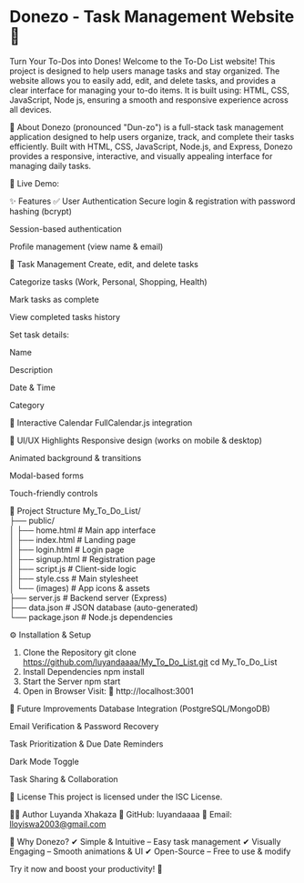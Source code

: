   # Donezo - Task Management Website 🚀
Turn Your To-Dos into Dones!
Welcome to the To-Do List website! This project is designed to help users manage tasks and stay organized. The website allows you to easily add, edit, and delete tasks, and provides a clear interface for managing your to-do items. It is built using: HTML, CSS, JavaScript, Node js, ensuring a smooth and responsive experience across all devices.


📌 About
Donezo (pronounced "Dun-zo") is a full-stack task management application designed to help users organize, track, and complete their tasks efficiently. Built with HTML, CSS, JavaScript, Node.js, and Express, Donezo provides a responsive, interactive, and visually appealing interface for managing daily tasks.

🔹 Live Demo: 

✨ Features
✅ User Authentication
Secure login & registration with password hashing (bcrypt)

Session-based authentication

Profile management (view name & email)

📝 Task Management
Create, edit, and delete tasks

Categorize tasks (Work, Personal, Shopping, Health)

Mark tasks as complete

View completed tasks history

Set task details:

Name

Description

Date & Time

Category

📅 Interactive Calendar
FullCalendar.js integration


🎨 UI/UX Highlights
Responsive design (works on mobile & desktop)

Animated background & transitions

Modal-based forms

Touch-friendly controls

📂 Project Structure
My_To_Do_List/  
├── public/  
│   ├── home.html          # Main app interface  
│   ├── index.html         # Landing page  
│   ├── login.html         # Login page  
│   ├── signup.html        # Registration page  
│   ├── script.js          # Client-side logic  
│   ├── style.css          # Main stylesheet  
│   └── (images)           # App icons & assets  
├── server.js              # Backend server (Express)  
├── data.json              # JSON database (auto-generated)  
└── package.json           # Node.js dependencies  

⚙️ Installation & Setup
1. Clone the Repository
   git clone https://github.com/luyandaaaa/My_To_Do_List.git
   cd My_To_Do_List
2. Install Dependencies
   npm install
3. Start the Server
   npm start
4. Open in Browser
Visit:
🔗 http://localhost:3001

🚀 Future Improvements
Database Integration (PostgreSQL/MongoDB)

Email Verification & Password Recovery

Task Prioritization & Due Date Reminders

Dark Mode Toggle

Task Sharing & Collaboration

📜 License
This project is licensed under the ISC License.

👨‍💻 Author
Luyanda Xhakaza
🔗 GitHub: luyandaaaa
📧 Email: lloyiswa2003@gmail.com

🌟 Why Donezo?
✔ Simple & Intuitive – Easy task management
✔ Visually Engaging – Smooth animations & UI
✔ Open-Source – Free to use & modify

Try it now and boost your productivity! 🚀

